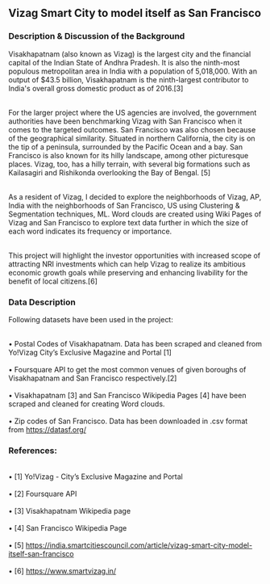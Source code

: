 <h2>Vizag Smart City to model itself as San Francisco</h2>
<h3>Description & Discussion of the Background</h3>

Visakhapatnam (also known as Vizag) is the largest city and the financial capital of the Indian State of Andhra Pradesh. It is also the ninth-most populous metropolitan area in India with a population of 5,018,000. With an output of $43.5 billion, Visakhapatnam is the ninth-largest contributor to India's overall gross domestic product as of 2016.[3]

<br>For the larger project where the US agencies are involved, the government authorities have been benchmarking Vizag with San Francisco when it comes to the targeted outcomes. San Francisco was also chosen because of the geographical similarity. Situated in northern California, the city is on the tip of a peninsula, surrounded by the Pacific Ocean and a bay. San Francisco is also known for its hilly landscape, among other picturesque places. Vizag, too, has a hilly terrain, with several big formations such as Kailasagiri and Rishikonda overlooking the Bay of Bengal. [5]</br>

<br>As a resident of Vizag, I decided to explore the neighborhoods of Vizag, AP, India with the neighborhoods of San Francisco, US using Clustering & Segmentation techniques, ML. Word clouds are created using Wiki Pages of Vizag and San Francisco to explore text data further in which the size of each word indicates its frequency or importance.</br>

<br>This project will highlight the investor opportunities with increased scope of attracting NRI investments which can help Vizag to realize its ambitious economic growth goals while preserving and enhancing livability for the benefit of local citizens.[6]</br>

<h3>Data Description</h3>

Following datasets have been used in the project:

   <br>•	Postal Codes of Visakhapatnam. Data has been scraped and cleaned from Yo!Vizag City’s Exclusive Magazine and Portal [1]</br>
   <br>•	Foursquare API to get the most common venues of given boroughs of Visakhapatnam and San Francisco respectively.[2]</br>
   <br>•	Visakhapatnam [3] and San Francisco Wikipedia Pages [4] have been scraped and cleaned for creating Word clouds.</br>
   <br>•	Zip codes of San Francisco. Data has been downloaded in .csv format from https://datasf.org/</br>

<h3>References:</h3>

   <br>•	[1] Yo!Vizag - City’s Exclusive Magazine and Portal</br>
   <br>•	[2] Foursquare API</br>
   <br>•	[3] Visakhapatnam Wikipedia page</br>
   <br>•	[4] San Francisco Wikipedia Page</br>
   <br>•	[5] https://india.smartcitiescouncil.com/article/vizag-smart-city-model-itself-san-francisco</br>
   <br>•	[6] https://www.smartvizag.in/</br>

